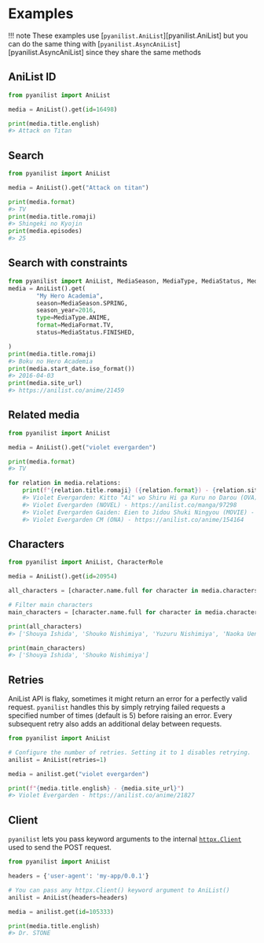 # Examples

!!! note
    These examples use [`pyanilist.AniList`][pyanilist.AniList] but you can do the same thing with [`pyanilist.AsyncAniList`][pyanilist.AsyncAniList] since they share the same methods

## AniList ID

```py
from pyanilist import AniList

media = AniList().get(id=16498)

print(media.title.english)
#> Attack on Titan
```

## Search

```py
from pyanilist import AniList

media = AniList().get("Attack on titan")

print(media.format)
#> TV
print(media.title.romaji)
#> Shingeki no Kyojin
print(media.episodes)
#> 25
```

## Search with constraints

```py
from pyanilist import AniList, MediaSeason, MediaType, MediaStatus, MediaFormat
media = AniList().get(
        "My Hero Academia",
        season=MediaSeason.SPRING,
        season_year=2016,
        type=MediaType.ANIME,
        format=MediaFormat.TV,
        status=MediaStatus.FINISHED,

)
print(media.title.romaji)
#> Boku no Hero Academia
print(media.start_date.iso_format())
#> 2016-04-03
print(media.site_url)
#> https://anilist.co/anime/21459
```

## Related media

```py
from pyanilist import AniList

media = AniList().get("violet evergarden")

print(media.format)
#> TV

for relation in media.relations:
    print(f"{relation.title.romaji} ({relation.format}) - {relation.site_url}")
    #> Violet Evergarden: Kitto "Ai" wo Shiru Hi ga Kuru no Darou (OVA) - https://anilist.co/anime/101432
    #> Violet Evergarden (NOVEL) - https://anilist.co/manga/97298
    #> Violet Evergarden Gaiden: Eien to Jidou Shuki Ningyou (MOVIE) - https://anilist.co/anime/109190
    #> Violet Evergarden CM (ONA) - https://anilist.co/anime/154164
```

## Characters

```py
from pyanilist import AniList, CharacterRole

media = AniList().get(id=20954)

all_characters = [character.name.full for character in media.characters]

# Filter main characters
main_characters = [character.name.full for character in media.characters if character.role is CharacterRole.MAIN]

print(all_characters)
#> ['Shouya Ishida', 'Shouko Nishimiya', 'Yuzuru Nishimiya', 'Naoka Ueno', 'Miyako Ishida', 'Maria Ishida', 'Miki Kawai', 'Satoshi Mashiba', 'Tomohiro Nagatsuka', 'Yaeko Nishimiya', 'Ito Nishimiya', 'Miyoko Sahara', 'Kazuki Shimada', 'Takeuchi', 'Pedro', 'Keisuke Hirose', 'Ishida no Ane', 'Kita']

print(main_characters)
#> ['Shouya Ishida', 'Shouko Nishimiya']
```

## Retries

AniList API is flaky, sometimes it might return an error for a perfectly valid request. `pyanilist` handles this by simply retrying failed requests a specified number of times (default is 5) before raising an error. Every subsequent retry also adds an additional delay between requests.

```py
from pyanilist import AniList

# Configure the number of retries. Setting it to 1 disables retrying.
anilist = AniList(retries=1)

media = anilist.get("violet evergarden")

print(f"{media.title.english} - {media.site_url}")
#> Violet Evergarden - https://anilist.co/anime/21827
```

## Client

`pyanilist` lets you pass keyword arguments to the internal [`httpx.Client`](https://www.python-httpx.org/api/#client) used to send the POST request.

```py
from pyanilist import AniList

headers = {'user-agent': 'my-app/0.0.1'}

# You can pass any httpx.Client() keyword argument to AniList()
anilist = AniList(headers=headers)

media = anilist.get(id=105333)

print(media.title.english)
#> Dr. STONE
```
